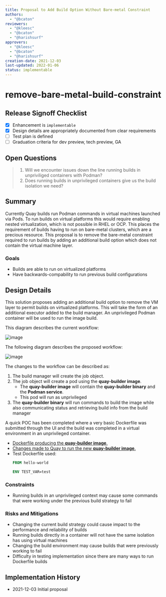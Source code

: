 ```yaml
---
title: Proposal to Add Build Option Without Bare-metal Constraint
authors:
  - "@bcaton"
reviewers:
  - "@kleesc"
  - "@bcaton"
  - "@harishsurf"
approvers:
  - "@kleesc"
  - "@bcaton"
  - "@harishsurf"
creation-date: 2021-12-03
last-updated: 2022-01-06
status: implementable
---
```


# remove-bare-metal-build-constraint

## Release Signoff Checklist

- [x] Enhancement is `implementable`
- [x] Design details are appropriately documented from clear requirements
- [ ] Test plan is defined
- [ ] Graduation criteria for dev preview, tech preview, GA

## Open Questions

> 1. Will we encounter issues down the line running builds in unpriviliged containers with Podman?
> 1. Does running builds in unprivileged containers give us the build isolation we need?

## Summary

Currently Quay builds run Podman commands in virtual machines launched via Pods. To run builds on virtual platforms this would require enabling nested virtualization, which is not possible in RHEL or OCP. This places the requirement of builds having to run on bare-metal clusters, which are a precious resource. This proposal is to remove the bare-metal constraint required to run builds by adding an additional build option which does not contain the virtual machine layer.

### Goals

- Builds are able to run on virtualized platforms
- Have backwards-compability to run previous build configurations

## Design Details

This solution proposes adding an additional build option to remove the VM layer to permit builds on virtualized platforms. This will take the form of an additional executor added to the build manager. An unprivileged Podman container will be used to run the image build.

This diagram describes the current workflow:

![image](https://user-images.githubusercontent.com/22058392/146998028-60e79958-5ef8-49ea-af07-7c9aaeef938a.png)

The following diagram describes the proposed workflow:

![image](https://user-images.githubusercontent.com/22058392/146998050-32168e74-dbdf-4193-aa10-c28ac52f182a.png)

The changes to the workflow can be described as:
1. The build manager will create the job object.
2. The job object will create a pod using the **quay-builder image**.
    - The **quay-builder image** will contain the **quay-builder binary** and the **Podman service**.
    - This pod will run as unprivileged
3. The **quay-builder binary** will run commands to build the image while also communicating status and retrieving build info from the build manager

A quick POC has been completed where a very basic Dockerfile was submitted through the UI and the build was completed in a virtual environment in an unprivileged container. 

- [Dockerfile producing the **quay-builder image**.](https://github.com/bcaton85/quay-builder/blob/podman-build/Dockerfile.podman.secure)
- [Changes made to Quay to run the new **quay-builder image**.](https://github.com/quay/quay/pull/1034/files)
- Test Dockerfile used:
  ```Dockerfile
  FROM hello-world 

  ENV TEST_VAR=test
  ```

### Constraints

- Running builds in an unprivileged context may cause some commands that were working under the previous build strategy to fail

### Risks and Mitigations

- Changing the current build strategy could cause impact to the performance and reliability of builds
- Running builds directly in a container will not have the same isolation has using virtual machines
- Changing the build environment may cause builds that were previously working to fail
- Difficulty in testing implementation since there are many ways to run Dockerfile builds

## Implementation History

- 2021-12-03 Initial proposal
